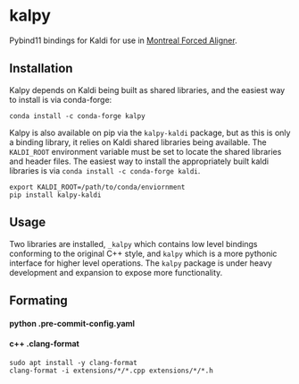 # kalpy
Pybind11 bindings for Kaldi for use in [Montreal Forced Aligner](montreal-forced-aligner.readthedocs.io/).

## Installation

Kalpy depends on Kaldi being built as shared libraries, and the easiest way to install is via conda-forge:

```
conda install -c conda-forge kalpy
```

Kalpy is also available on pip via the `kalpy-kaldi` package, but as this is only a binding library, it relies on Kaldi shared libraries being available. The `KALDI_ROOT` environment variable must be set to locate the shared libraries and header files.  The easiest way to install the appropriately built kaldi libraries is via `conda install -c conda-forge kaldi`.

```
export KALDI_ROOT=/path/to/conda/enviornment
pip install kalpy-kaldi
```

## Usage

Two libraries are installed, `_kalpy` which contains low level bindings conforming to the original C++ style, and `kalpy` which is a more pythonic interface for higher level operations.  The `kalpy` package is under heavy development and expansion to expose more functionality.

## Formating
#### python .pre-commit-config.yaml
#### c++ .clang-format
```
sudo apt install -y clang-format
clang-format -i extensions/*/*.cpp extensions/*/*.h
```
